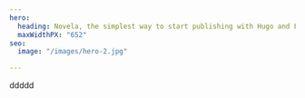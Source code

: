 ```yaml
---
hero:
  heading: Novela, the simplest way to start publishing with Hugo and Forestry.
  maxWidthPX: "652"
seo:
  image: "/images/hero-2.jpg"

---
```

ddddd